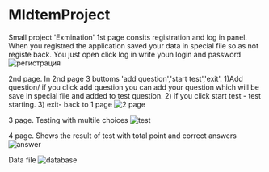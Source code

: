 # MIdtemProject
Small project 'Exmination' 
1st page consits registration and log in panel. When you registred the application saved your data in special file so  as not registe back. You just open click log in write youn login and password 
![регистрация](https://user-images.githubusercontent.com/74037972/98407071-37039980-2099-11eb-8c99-ff8c21748a66.PNG)

2nd page. In 2nd page 3 buttoms 'add question','start test','exit'. 1)Add question/ if you click add question you can add your question which will be save in special file and added to test question. 2) if you  click start test - test starting. 3) exit- back to 1 page ![2 page](https://user-images.githubusercontent.com/74037972/98407380-c1e49400-2099-11eb-9954-780e1898e768.PNG)

3 page. Testing with multile choices ![test](https://user-images.githubusercontent.com/74037972/98407419-d9bc1800-2099-11eb-98d1-cc38695746cb.PNG)

4 page. Shows the result of test with total point and correct answers ![answer](https://user-images.githubusercontent.com/74037972/98407441-e50f4380-2099-11eb-91bd-249b5da678ba.PNG)

Data file ![database](https://user-images.githubusercontent.com/74037972/98407587-1e47b380-209a-11eb-9e79-5d0fbf29de6d.PNG)

